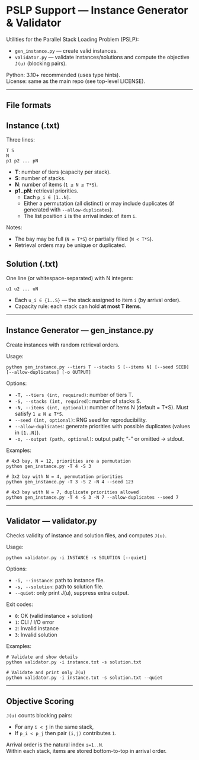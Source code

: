 PSLP Support — Instance Generator & Validator
===================================================

Utilities for the Parallel Stack Loading Problem (PSLP):
- `gen_instance.py` — create valid instances.
- `validator.py` — validate instances/solutions and compute the objective `J(u)` (blocking pairs).

Python: 3.10+ recommended (uses type hints).  
License: same as the main repo (see top-level LICENSE).

---------------------------------------------------
File formats
---------------------------------------------------

Instance (.txt)
---------------
Three lines:
```
T S
N
p1 p2 ... pN
```

- **T**: number of tiers (capacity per stack).  
- **S**: number of stacks.  
- **N**: number of items (`1 ≤ N ≤ T*S`).  
- **p1..pN**: retrieval priorities.  
  - Each `p_i ∈ [1..N]`.  
  - Either a permutation (all distinct) or may include duplicates (if generated with `--allow-duplicates`).  
  - The list position `i` is the arrival index of item `i`.  

Notes:
- The bay may be full (`N = T*S`) or partially filled (`N < T*S`).  
- Retrieval orders may be unique or duplicated.  

Solution (.txt)
---------------
One line (or whitespace-separated) with N integers:
```
u1 u2 ... uN
```

- Each `u_i ∈ {1..S}` — the stack assigned to item `i` (by arrival order).  
- Capacity rule: each stack can hold **at most T items**.  

---------------------------------------------------
Instance Generator — gen_instance.py
---------------------------------------------------

Create instances with random retrieval orders.

Usage:
```
python gen_instance.py --tiers T --stacks S [--items N] [--seed SEED] [--allow-duplicates] [-o OUTPUT]
```

Options:
- `-T, --tiers (int, required)`: number of tiers T.  
- `-S, --stacks (int, required)`: number of stacks S.  
- `-N, --items (int, optional)`: number of items N (default = T*S). Must satisfy `1 ≤ N ≤ T*S`.  
- `--seed (int, optional)`: RNG seed for reproducibility.  
- `--allow-duplicates`: generate priorities with possible duplicates (values in `[1..N]`).  
- `-o, --output (path, optional)`: output path; “-” or omitted → stdout.  

Examples:
```
# 4x3 bay, N = 12, priorities are a permutation
python gen_instance.py -T 4 -S 3

# 3x2 bay with N = 4, permutation priorities
python gen_instance.py -T 3 -S 2 -N 4 --seed 123

# 4x3 bay with N = 7, duplicate priorities allowed
python gen_instance.py -T 4 -S 3 -N 7 --allow-duplicates --seed 7
```

---------------------------------------------------
Validator — validator.py
---------------------------------------------------

Checks validity of instance and solution files, and computes `J(u)`.

Usage:
```
python validator.py -i INSTANCE -s SOLUTION [--quiet]
```

Options:
- `-i, --instance`: path to instance file.  
- `-s, --solution`: path to solution file.  
- `--quiet`: only print J(u), suppress extra output.  

Exit codes:
- `0`: OK (valid instance + solution)  
- `1`: CLI / I/O error  
- `2`: Invalid instance  
- `3`: Invalid solution  

Examples:
```
# Validate and show details
python validator.py -i instance.txt -s solution.txt

# Validate and print only J(u)
python validator.py -i instance.txt -s solution.txt --quiet
```

---------------------------------------------------
Objective Scoring
---------------------------------------------------

`J(u)` counts blocking pairs:  

- For any `i < j` in the same stack,  
- If `p_i < p_j` then pair `(i,j)` contributes `1`.  

Arrival order is the natural index `i=1..N`.  
Within each stack, items are stored bottom-to-top in arrival order.  
